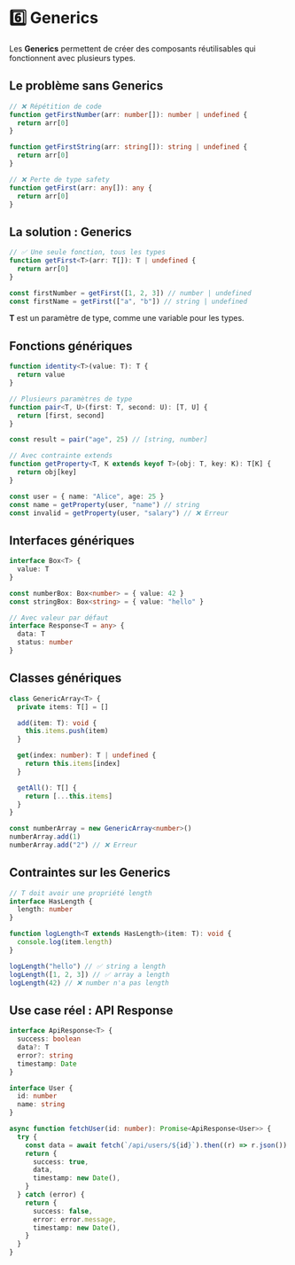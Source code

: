 # 6️⃣ Generics

Les **Generics** permettent de créer des composants réutilisables qui fonctionnent avec plusieurs types.

## Le problème sans Generics

```typescript
// ❌ Répétition de code
function getFirstNumber(arr: number[]): number | undefined {
  return arr[0]
}

function getFirstString(arr: string[]): string | undefined {
  return arr[0]
}

// ❌ Perte de type safety
function getFirst(arr: any[]): any {
  return arr[0]
}
```

## La solution : Generics

```typescript
// ✅ Une seule fonction, tous les types
function getFirst<T>(arr: T[]): T | undefined {
  return arr[0]
}

const firstNumber = getFirst([1, 2, 3]) // number | undefined
const firstName = getFirst(["a", "b"]) // string | undefined
```

**T** est un paramètre de type, comme une variable pour les types.

## Fonctions génériques

```typescript
function identity<T>(value: T): T {
  return value
}

// Plusieurs paramètres de type
function pair<T, U>(first: T, second: U): [T, U] {
  return [first, second]
}

const result = pair("age", 25) // [string, number]

// Avec contrainte extends
function getProperty<T, K extends keyof T>(obj: T, key: K): T[K] {
  return obj[key]
}

const user = { name: "Alice", age: 25 }
const name = getProperty(user, "name") // string
const invalid = getProperty(user, "salary") // ❌ Erreur
```

## Interfaces génériques

```typescript
interface Box<T> {
  value: T
}

const numberBox: Box<number> = { value: 42 }
const stringBox: Box<string> = { value: "hello" }

// Avec valeur par défaut
interface Response<T = any> {
  data: T
  status: number
}
```

## Classes génériques

```typescript
class GenericArray<T> {
  private items: T[] = []

  add(item: T): void {
    this.items.push(item)
  }

  get(index: number): T | undefined {
    return this.items[index]
  }

  getAll(): T[] {
    return [...this.items]
  }
}

const numberArray = new GenericArray<number>()
numberArray.add(1)
numberArray.add("2") // ❌ Erreur
```

## Contraintes sur les Generics

```typescript
// T doit avoir une propriété length
interface HasLength {
  length: number
}

function logLength<T extends HasLength>(item: T): void {
  console.log(item.length)
}

logLength("hello") // ✅ string a length
logLength([1, 2, 3]) // ✅ array a length
logLength(42) // ❌ number n'a pas length
```

## Use case réel : API Response

```typescript
interface ApiResponse<T> {
  success: boolean
  data?: T
  error?: string
  timestamp: Date
}

interface User {
  id: number
  name: string
}

async function fetchUser(id: number): Promise<ApiResponse<User>> {
  try {
    const data = await fetch(`/api/users/${id}`).then((r) => r.json())
    return {
      success: true,
      data,
      timestamp: new Date(),
    }
  } catch (error) {
    return {
      success: false,
      error: error.message,
      timestamp: new Date(),
    }
  }
}
```
